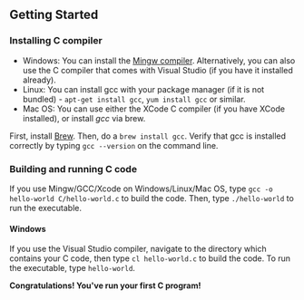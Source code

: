 ## Getting Started

### Installing C compiler
* Windows: You can install the [Mingw compiler](http://mingw-w64.org/doku.php/download). Alternatively, you can also use the C compiler that comes with Visual Studio (if you have it installed already).
* Linux: You can install gcc with your package manager (if it is not bundled) - `apt-get install gcc`, `yum install gcc` or similar.
* Mac OS: You can use either the XCode C compiler (if you have XCode installed), or install *gcc* via brew.

First, install [Brew](http://brew.sh/). Then, do a `brew install gcc`. Verify that gcc is installed correctly by typing `gcc --version` on the command line.

### Building and running C code
If you use Mingw/GCC/Xcode on Windows/Linux/Mac OS, type `gcc -o hello-world C/hello-world.c` to build the code. Then, type `./hello-world` to run the executable.

#### Windows
If you use the Visual Studio compiler, navigate to the directory which contains your C code, then type `cl hello-world.c` to build the code. To run the executable, type `hello-world`.

**Congratulations! You've run your first C program!**
